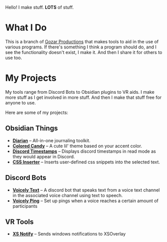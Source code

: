 Hello! I make stuff. **LOTS** of stuff.
# What I Do
This is a branch of [Gozar Productions](https://gozarproductions.com) that makes tools to aid in the use of various programs. If there's something I think a program should do, and I see the functionality doesn't exist, I make it. And then I share it for others to use too.
# My Projects
My tools range from Discord Bots to Obsidian plugins to VR aids. I make more stuff as I get involved in more stuff. And then I make that stuff free for anyone to use.

Here are some of my projects:
## Obsidian Things
- [**Diarian**](https://github.com/Erallie/diarian) – All-in-one journaling toolkit.
- [**Colored Candy**](https://github.com/Erallie/colored-candy) – A cute lil' theme based on your accent color.
- [**Discord Timestamps**](https://github.com/Erallie/discord-timestamps) – Displays discord timestamps in read mode as they would appear in Discord.
- [**CSS Inserter**](https://github.com/Erallie/css-inserter) – Inserts user-defined css snippets into the selected text.
## Discord Bots
- [**Voicely Text**](https://github.com/Erallie/voicely-text) – A discord bot that speaks text from a voice text channel in the associated voice channel using text to speech.
- [**Voicely Ping**](https://github.com/Erallie/voicely-ping) – Set up pings when a voice reaches a certain amount of participants
## VR Tools
- [**XS Notify**](https://github.com/Erallie/xs-notify) – Sends windows notifications to XSOverlay